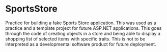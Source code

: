# SportsStore
Practice for building a fake Sports Store application. This was used as a practice and a template project for future ASP.NET applications. This goes through the code of creating objects in a store and being able to display a shopping list of selected items with specific traits. This is not to be interpreted as a developmental software product for future deployment.
